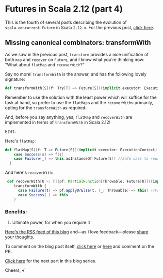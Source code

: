 # Futures in Scala 2.12 (part 4)

This is the fourth of several posts describing the evolution of `scala.concurrent.Future` in Scala `2.12.x`.
For the previous post, [click here](https://github.com/viktorklang/blog/blob/master/Futures-in-Scala-2.12-part-3.md).

## Missing canonical combinators: transformWith

As we saw in the previous post, `transform` provides a nice unification of both `map` and `recover` on `Future`, and I know what you're thinking now: "What about `flatMap` and `recoverWith`?"

Say no more! `transformWith` is the answer, and has the following lovely signature:

~~~scala
def transformWith[S](f: Try[T] => Future[S])(implicit executor: ExecutionContext): Future[S]
~~~

Remember to use the solution with the least power which will suffice for the task at hand, so prefer to use the `flatMap`s and the `recoverWith`s primarily, opting for the `transformWith` as required.

And, before you say anything, yes, `flatMap` and `recoverWith` are implemented in terms of `transformWith` in Scala 2.12!

EDIT:

Here's `flatMap`:

~~~scala
def flatMap[S](f: T => Future[S])(implicit executor: ExecutionContext): Future[S] = transformWith {
    case Success(s) => f(s)
    case Failure(_) => this.asInstanceOf[Future[S]] //Safe cast to reuse current, failed, Future
  }
~~~

And here's `recoverWith`:

~~~scala
 def recoverWith[U >: T](pf: PartialFunction[Throwable, Future[U]])(implicit executor: ExecutionContext): Future[U] =
    transformWith {
      case Failure(t) => pf.applyOrElse(t, (_: Throwable) => this) //Pass along current failure if no match
      case Success(_) => this
    }
~~~

### Benefits:

1. Ultimate power, for when you require it

[Here's the RSS feed of this blog](https://github.com/viktorklang/blog/commits/master.atom) and—as I love feedback—please [share your thoughts](https://github.com/viktorklang/blog/issues/3).

To comment on the blog post itself, [click here](https://github.com/viktorklang/blog/pull/4/files) or [here](https://github.com/viktorklang/blog/pull/6/files) and comment on the PR.

[Click here](https://github.com/viktorklang/blog/blob/master/Futures-in-Scala-2.12-part-5.md) for the next part in this blog series.

Cheers,
√
